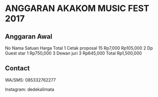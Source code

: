 # ANGGARAN AKAKOM MUSIC FEST 2017     
## Anggaran Awal 
No	Nama	Satuan	Harga	Total
1	Cetak proposal	15	 Rp7,000 	 Rp105,000 
2	Dp Guest star	1		 Rp750,000 
3	Dewan juri	3		 Rp645,000 
	Total			 Rp1,500,000 





## Contact
WA/SMS: 085332762277

Instagram: dedekalimata

